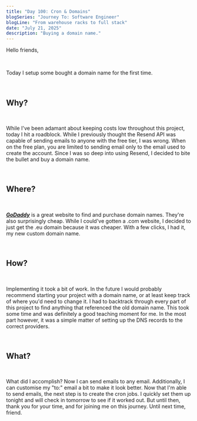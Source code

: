 ```yaml
---
title: "Day 100: Cron & Domains"
blogSeries: "Journey To: Software Engineer"
blogLine: "From warehouse racks to full stack"
date: "July 21, 2025"
description: "Buying a domain name."
---
```


Hello friends,

<br>

Today I setup some bought a domain name for the first time.

<br>

## Why?

<br>

While I've been adamant about keeping costs low throughout this project, today I hit a roadblock. While I previously thought the Resend API was capable of sending emails to anyone with the free tier, I was wrong. When on the free plan, you are limited to sending email only to the email used to create the account. Since I was so deep into using Resend, I decided to bite the bullet and buy a domain name.

<br>

## Where?

<br>

***[GoDaddy](https://www.godaddy.com/)*** is a great website to find and purchase domain names. They're also surprisingly cheap. While I could've gotten a \.com website, I decided to just get the \.eu domain because it was cheaper. With a few clicks, I had it, my new custom domain name.

<br>

## How?

<br>

Implementing it took a bit of work. In the future I would probably recommend starting your project with a domain name, or at least keep track of where you'd need to change it. I had to backtrack through every part of this project to find anything that referenced the old domain name. This took some time and was definitely a good teaching moment for me. In the most part however, it was a simple matter of setting up the DNS records to the correct providers.

<br>

## What?

<br>

What did I accomplish? Now I can send emails to any email. Additionally, I can customise my "to:" email a bit to make it look better. Now that I'm able to send emails, the next step is to create the cron jobs. I quickly set them up tonight and will check in tomorrow to see if it worked out. But until then, thank you for your time, and for joining me on this journey. Until next time, friend.